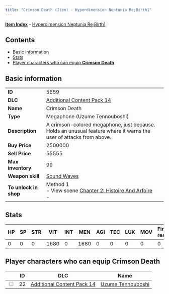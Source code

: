```yaml
---
title: "Crimson Death (Item) - Hyperdimension Neptunia Re;Birth1"
---
```


[**Item Index**](/neptunia/rb1/item/index.html) - [Hyperdimension Neptunia Re;Birth1](/neptunia/rb1)

## Contents

- [Basic information](#basic-information)
- [Stats](#stats)
- [Player characters who can equip **Crimson Death**](#player-characters-who-can-equip-crimson-death)

## Basic information

|   |   |
| -- | -- |
| **ID** | 5659 |
| **DLC** | [Additional Content Pack 14](/neptunia/rb1/dlc/23-pack14.html) |
| **Name** | Crimson Death |
| **Type** | Megaphone (Uzume Tennouboshi) |
| **Description** | A crimson-colored megaphone, just because. Holds an unusual feature where it warns the user of attacks from above. |
| **Buy Price** | 2500000 |
| **Sell Price** | 55555 |
| **Max inventory** | 99 |
| **Weapon skill** | [Sound Waves](/neptunia/rb1/skill/23-3701-sound-waves.html) |
| **To unlock in shop** | Method 1<br />- View scene [Chapter 2: Histoire And Arfoire](/neptunia/rb1/scene/1-201-chapter-2-histoire-and-arfoire.html)<br />-  |


## Stats

| HP | SP | STR | VIT | INT | MEN | AGI | TEC | LUK | MOV | Fire res. | Ice res. | Wind res. | Lightning res. |
| -- | -- | --- | --- | --- | --- | --- | --- | --- | --- | --------- | -------- | --------- | -------------- |
| 0 | 0 | 0 | 1680 | 0 | 1680 | 0 | 0 | 0 | 0 | 0 | 0 | 0 | 0 |


## Player characters who can equip **Crimson Death**

|    | ID | DLC | Name |
| -- | -- | --- | ---- |
| <input type="checkbox" id="rb1-player-23-22" class="trackbox" /> | 22 | [Additional Content Pack 14](/neptunia/rb1/dlc/23-pack14.html) | [Uzume Tennouboshi](/neptunia/rb1/player/23-22-uzume-tennouboshi.html) |
